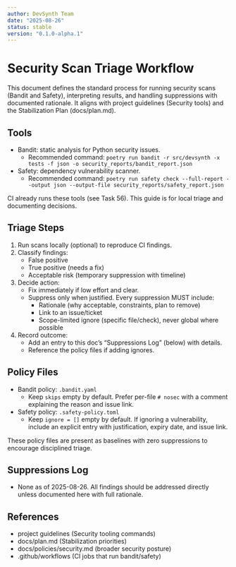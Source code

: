 ```yaml
---
author: DevSynth Team
date: "2025-08-26"
status: stable
version: "0.1.0-alpha.1"
---
```

# Security Scan Triage Workflow

This document defines the standard process for running security scans (Bandit and Safety), interpreting results, and handling suppressions with documented rationale. It aligns with project guidelines (Security tools) and the Stabilization Plan (docs/plan.md).

## Tools
- Bandit: static analysis for Python security issues.
  - Recommended command: `poetry run bandit -r src/devsynth -x tests -f json -o security_reports/bandit_report.json`
- Safety: dependency vulnerability scanner.
  - Recommended command: `poetry run safety check --full-report --output json --output-file security_reports/safety_report.json`

CI already runs these tools (see Task 56). This guide is for local triage and documenting decisions.

## Triage Steps
1. Run scans locally (optional) to reproduce CI findings.
2. Classify findings:
   - False positive
   - True positive (needs a fix)
   - Acceptable risk (temporary suppression with timeline)
3. Decide action:
   - Fix immediately if low effort and clear.
   - Suppress only when justified. Every suppression MUST include:
     - Rationale (why acceptable, constraints, plan to remove)
     - Link to an issue/ticket
     - Scope-limited ignore (specific file/check), never global where possible
4. Record outcome:
   - Add an entry to this doc’s “Suppressions Log” (below) with details.
   - Reference the policy files if adding ignores.

## Policy Files
- Bandit policy: `.bandit.yaml`
  - Keep `skips` empty by default. Prefer per-file `# nosec` with a comment explaining the reason and issue link.
- Safety policy: `.safety-policy.toml`
  - Keep `ignore = []` empty by default. If ignoring a vulnerability, include an explicit entry with justification, expiry date, and issue link.

These policy files are present as baselines with zero suppressions to encourage disciplined triage.

## Suppressions Log
- None as of 2025-08-26. All findings should be addressed directly unless documented here with full rationale.

## References
- project guidelines (Security tooling commands)
- docs/plan.md (Stabilization priorities)
- docs/policies/security.md (broader security posture)
- .github/workflows (CI jobs that run bandit/safety)
